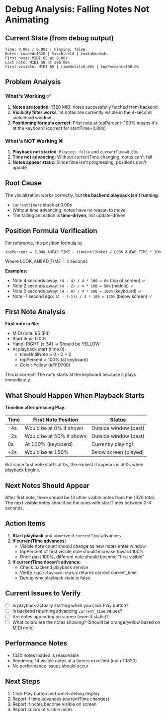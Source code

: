 # Debug Analysis: Falling Notes Not Animating

## Current State (from debug output)
```
Time: 0.00s / 0.00s | Playing: false
Notes: Loaded=1320 | Visible=14 | Lookahead=4s
First note: MIDI 65 at 0.00s
Last note: MIDI 58 at 286.00s
First visible: MIDI 65 | timeUntil=0.00s | topPercent=100.0%
```

## Problem Analysis

### What's Working ✅
1. **Notes are loaded**: 1320 MIDI notes successfully fetched from backend
2. **Visibility filter works**: 14 notes are currently visible in the 4-second lookahead window
3. **Positioning formula correct**: First note at topPercent=100% means it's at the keyboard (correct for startTime=0.00s)

### What's NOT Working ❌
1. **Playback not started**: `Playing: false` and `currentTime=0.00s`
2. **Time not advancing**: Without currentTime changing, notes can't fall
3. **Notes appear static**: Since time isn't progressing, positions don't update

## Root Cause

The visualization works correctly, but **the backend playback isn't running**. 

- `currentTime` is stuck at 0.00s
- Without time advancing, notes have no reason to move
- The falling animation is **time-driven**, not update-driven

## Position Formula Verification

For reference, the position formula is:
```
topPercent = (LOOK_AHEAD_TIME - timeUntilNote) / LOOK_AHEAD_TIME * 100
```

Where LOOK_AHEAD_TIME = 4 seconds

**Examples:**
- Note 4 seconds away: `(4 - 4) / 4 * 100 = 0%` (top of screen) ✓
- Note 2 seconds away: `(4 - 2) / 4 * 100 = 50%` (middle) ✓
- Note 0 seconds away: `(4 - 0) / 4 * 100 = 100%` (keyboard) ✓
- Note -1 second ago: `(4 - (-1)) / 4 * 100 = 125%` (below screen) ✓

## First Note Analysis

**First note in file:**
- MIDI note: 65 (F4)
- Start time: 0.00s
- Hand: RIGHT (≥ 54) → Should be YELLOW
- At playback start (time 0):
  - timeUntilNote = 0 - 0 = 0
  - topPercent = 100% (at keyboard)
  - Color: Yellow (#FFD700)

This is correct! The note starts at the keyboard because it plays immediately.

## What Should Happen When Playback Starts

**Timeline after pressing Play:**

| Time | First Note Position | Status |
|------|-------------------|--------|
| -4s | Would be at 0% if shown | Outside window (past) |
| -2s | Would be at 50% if shown | Outside window (past) |
| 0s | At 100% (keyboard) | Currently playing! |
| +2s | Would be at 150% | Below screen (played) |

But since first note starts at 0s, the earliest it appears is at 0s when playback begins.

## Next Notes Should Appear

After first note, there should be 13 other visible notes from the 1320 total.
The next visible notes should be the ones with startTimes between 0-4 seconds.

## Action Items

1. **Start playback** and observe if `currentTime` advances
2. **If currentTime advances:**
   - Visible note count should change as new notes enter window
   - topPercent of first visible note should increase toward 100%
   - Once past 100%, different note should become "first visible"
3. **If currentTime doesn't advance:**
   - Check backend playback service
   - Verify `/api/playback-status` returns correct current_time
   - Debug why playback state is false

## Current Issues to Verify

- [ ] Is playback actually starting when you click Play button?
- [ ] Is backend returning advancing `current_time` values?
- [ ] Are notes appearing on screen (even if static)?
- [ ] What colors are the notes showing? (Should be orange/yellow based on MIDI note)

## Performance Notes

- 1320 notes loaded is reasonable
- Rendering 14 visible notes at a time is excellent (out of 1320)
- No performance issues should occur

## Next Steps

1. Click Play button and watch debug display
2. Report if time advances (currentTime changes)
3. Report if notes become visible on screen
4. Report colors of visible notes
